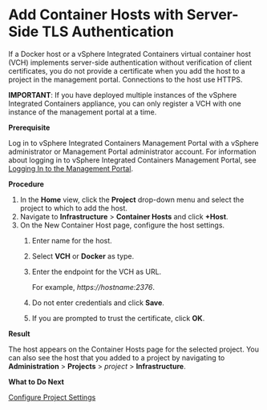 # Add Container Hosts with Server-Side TLS Authentication #

If a Docker host or a vSphere Integrated Containers virtual container host (VCH) implements server-side authentication without verification of client certificates, you do not provide a certificate when you add the host to a project in the management portal. Connections to the host use HTTPS.

**IMPORTANT**: If you have deployed multiple instances of the vSphere Integrated Containers appliance, you can only register a VCH with one instance of the management portal at a time. 

**Prerequisite**

Log in to vSphere Integrated Containers Management Portal with a vSphere administrator or Management Portal administrator account. For information about logging in to vSphere Integrated Containers Management Portal, see [Logging In to the Management Portal](logging_in_mp.md).

**Procedure**

1. In the **Home** view, click the **Project**  drop-down menu and select the project to which to add the host.
2. Navigate to **Infrastructure** > **Container Hosts** and click **+Host**.
2. On the New Container Host page, configure the host settings.
	1. Enter name for the host.
	2. Select **VCH** or **Docker** as type.
	2. Enter the endpoint for the VCH as URL.

	    For example, *https://*hostname*:2376*.
	
	3. Do not enter credentials and click **Save**. 
	4. If you are prompted to trust the  certificate, click **OK**.

**Result**

The host appears on the Container Hosts page for the selected project. You can also see the host that you added to a project by navigating to **Administration** > **Projects** > *project* > **Infrastructure**.

**What to Do Next**

[Configure Project Settings](manage_projects.md)